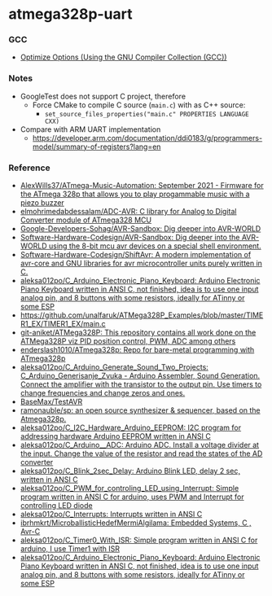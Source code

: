 atmega328p-uart
===============
### GCC
- [Optimize Options (Using the GNU Compiler Collection (GCC))](https://gcc.gnu.org/onlinedocs/gcc/Optimize-Options.html)

### Notes
- GoogleTest does not support C project, therefore
    - Force CMake to compile C source (`main.c`) with as C++ source:
        - `set_source_files_properties("main.c" PROPERTIES LANGUAGE CXX)`
- Compare with ARM UART implementation
    - https://developer.arm.com/documentation/ddi0183/g/programmers-model/summary-of-registers?lang=en
### Reference
- [AlexWills37/ATmega-Music-Automation: September 2021 - Firmware for the ATmega 328p that allows you to play progammable music with a piezo buzzer](https://github.com/AlexWills37/ATmega-Music-Automation)
- [elmohrimedabdessalam/ADC-AVR: C library for Analog to Digital Converter module of ATmega328 MCU](https://github.com/elmohrimedabdessalam/ADC-AVR)
- [Google-Developers-Sohag/AVR-Sandbox: Dig deeper into AVR-WORLD](https://github.com/Google-Developers-Sohag/AVR-Sandbox)
- [Software-Hardware-Codesign/AVR-Sandbox: Dig deeper into the AVR-WORLD using the 8-bit mcu avr devices on a special shell environment.](https://github.com/Software-Hardware-Codesign/AVR-Sandbox)
- [Software-Hardware-Codesign/ShiftAvr: A modern implementation of avr-core and GNU libraries for avr microcontroller units purely written in C.](https://github.com/Software-Hardware-Codesign/ShiftAvr)
- [aleksa012po/C_Arduino_Electronic_Piano_Keyboard: Arduino Electronic Piano Keyboard written in ANSI C, not finished, idea is to use one input analog pin, and 8 buttons with some resistors, ideally for ATinny or some ESP](https://github.com/aleksa012po/C_Arduino_Electronic_Piano_Keyboard)
- https://github.com/unalfaruk/ATMega328P_Examples/blob/master/TIMER1_EX/TIMER1_EX/main.c
- [git-aniket/ATMega328P: This repository contains all work done on the ATMega328P viz PID position control, PWM, ADC among others](https://github.com/git-aniket/ATMega328P)
- [enderslash1010/ATmega328p: Repo for bare-metal programming with ATmega328p](https://github.com/enderslash1010/ATmega328p)
- [aleksa012po/C_Arduino_Generate_Sound_Two_Projects: C_Arduino_Generisanje_Zvuka - Arduino Assembler, Sound Generation. Connect the amplifier with the transistor to the output pin. Use timers to change frequencies and change zeros and ones.](https://github.com/aleksa012po/C_Arduino_Generate_Sound_Two_Projects)
- [BaseMax/TestAVR](https://github.com/BaseMax/TestAVR)
- [ramonauble/sp: an open source synthesizer & sequencer, based on the Atmega328p.](https://github.com/ramonauble/sp)
- [aleksa012po/C_I2C_Hardware_Arduino_EEPROM: I2C program for addressing hardware Arduino EEPROM written in ANSI C](https://github.com/aleksa012po/C_I2C_Hardware_Arduino_EEPROM)
- [aleksa012po/C_Arduino__ADC: Arduino ADC. Install a voltage divider at the input. Change the value of the resistor and read the states of the AD converter](https://github.com/aleksa012po/C_Arduino__ADC)
- [aleksa012po/C_Blink_2sec_Delay: Arduino Blink LED, delay 2 sec, written in ANSI C](https://github.com/aleksa012po/C_Blink_2sec_Delay)
- [aleksa012po/C_PWM_for_controling_LED_using_Interrupt: Simple program written in ANSI C for arduino, uses PWM and Interrupt for controlling LED diode](https://github.com/aleksa012po/C_PWM_for_controling_LED_using_Interrupt)
- [aleksa012po/C_Interrupts: Interrupts written in ANSI C](https://github.com/aleksa012po/C_Interrupts)
- [ibrhmkrt/MicroballisticHedefMermiAlgilama: Embedded Systems, C , Avr-C](https://github.com/ibrhmkrt/MicroballisticHedefMermiAlgilama)
- [aleksa012po/C_Timer0_With_ISR: Simple program written in ANSI C for arduino, I use Timer1 with ISR](https://github.com/aleksa012po/C_Timer0_With_ISR)
- [aleksa012po/C_Arduino_Electronic_Piano_Keyboard: Arduino Electronic Piano Keyboard written in ANSI C, not finished, idea is to use one input analog pin, and 8 buttons with some resistors, ideally for ATinny or some ESP](https://github.com/aleksa012po/C_Arduino_Electronic_Piano_Keyboard)
